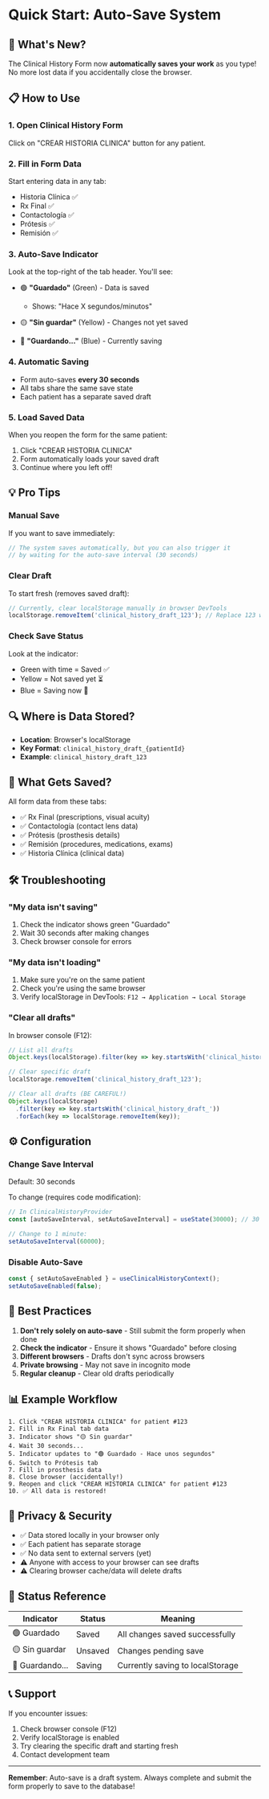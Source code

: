 # Quick Start: Auto-Save System

## 🚀 What's New?

The Clinical History Form now **automatically saves your work** as you type! No more lost data if you accidentally close the browser.

## 📋 How to Use

### 1. Open Clinical History Form

Click on "CREAR HISTORIA CLINICA" button for any patient.

### 2. Fill in Form Data

Start entering data in any tab:
- Historia Clínica ✅
- Rx Final ✅
- Contactología ✅
- Prótesis ✅
- Remisión ✅

### 3. Auto-Save Indicator

Look at the top-right of the tab header. You'll see:

- 🟢 **"Guardado"** (Green) - Data is saved
  - Shows: "Hace X segundos/minutos"
  
- 🟡 **"Sin guardar"** (Yellow) - Changes not yet saved
  
- 🔵 **"Guardando..."** (Blue) - Currently saving

### 4. Automatic Saving

- Form auto-saves **every 30 seconds**
- All tabs share the same save state
- Each patient has a separate saved draft

### 5. Load Saved Data

When you reopen the form for the same patient:
1. Click "CREAR HISTORIA CLINICA"
2. Form automatically loads your saved draft
3. Continue where you left off!

## 💡 Pro Tips

### Manual Save
If you want to save immediately:
```typescript
// The system saves automatically, but you can also trigger it
// by waiting for the auto-save interval (30 seconds)
```

### Clear Draft
To start fresh (removes saved draft):
```typescript
// Currently, clear localStorage manually in browser DevTools
localStorage.removeItem('clinical_history_draft_123'); // Replace 123 with patient ID
```

### Check Save Status
Look at the indicator:
- Green with time = Saved ✅
- Yellow = Not saved yet ⏳
- Blue = Saving now 🔄

## 🔍 Where is Data Stored?

- **Location**: Browser's localStorage
- **Key Format**: `clinical_history_draft_{patientId}`
- **Example**: `clinical_history_draft_123`

## 📝 What Gets Saved?

All form data from these tabs:
- ✅ Rx Final (prescriptions, visual acuity)
- ✅ Contactología (contact lens data)
- ✅ Prótesis (prosthesis details)
- ✅ Remisión (procedures, medications, exams)
- ✅ Historia Clínica (clinical data)

## 🛠️ Troubleshooting

### "My data isn't saving"
1. Check the indicator shows green "Guardado"
2. Wait 30 seconds after making changes
3. Check browser console for errors

### "My data isn't loading"
1. Make sure you're on the same patient
2. Check you're using the same browser
3. Verify localStorage in DevTools: `F12 → Application → Local Storage`

### "Clear all drafts"
In browser console (F12):
```javascript
// List all drafts
Object.keys(localStorage).filter(key => key.startsWith('clinical_history_draft_'));

// Clear specific draft
localStorage.removeItem('clinical_history_draft_123');

// Clear all drafts (BE CAREFUL!)
Object.keys(localStorage)
  .filter(key => key.startsWith('clinical_history_draft_'))
  .forEach(key => localStorage.removeItem(key));
```

## ⚙️ Configuration

### Change Save Interval
Default: 30 seconds

To change (requires code modification):
```typescript
// In ClinicalHistoryProvider
const [autoSaveInterval, setAutoSaveInterval] = useState(30000); // 30 seconds

// Change to 1 minute:
setAutoSaveInterval(60000);
```

### Disable Auto-Save
```typescript
const { setAutoSaveEnabled } = useClinicalHistoryContext();
setAutoSaveEnabled(false);
```

## 🎯 Best Practices

1. **Don't rely solely on auto-save** - Still submit the form properly when done
2. **Check the indicator** - Ensure it shows "Guardado" before closing
3. **Different browsers** - Drafts don't sync across browsers
4. **Private browsing** - May not save in incognito mode
5. **Regular cleanup** - Clear old drafts periodically

## 📊 Example Workflow

```
1. Click "CREAR HISTORIA CLINICA" for patient #123
2. Fill in Rx Final tab data
3. Indicator shows "🟡 Sin guardar"
4. Wait 30 seconds...
5. Indicator updates to "🟢 Guardado - Hace unos segundos"
6. Switch to Prótesis tab
7. Fill in prosthesis data
8. Close browser (accidentally!)
9. Reopen and click "CREAR HISTORIA CLINICA" for patient #123
10. ✅ All data is restored!
```

## 🔐 Privacy & Security

- ✅ Data stored locally in your browser only
- ✅ Each patient has separate storage
- ✅ No data sent to external servers (yet)
- ⚠️ Anyone with access to your browser can see drafts
- ⚠️ Clearing browser cache/data will delete drafts

## 🚦 Status Reference

| Indicator | Status | Meaning |
|-----------|--------|---------|
| 🟢 Guardado | Saved | All changes saved successfully |
| 🟡 Sin guardar | Unsaved | Changes pending save |
| 🔵 Guardando... | Saving | Currently saving to localStorage |

## 📞 Support

If you encounter issues:
1. Check browser console (F12)
2. Verify localStorage is enabled
3. Try clearing the specific draft and starting fresh
4. Contact development team

---

**Remember**: Auto-save is a draft system. Always complete and submit the form properly to save to the database!

